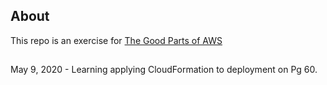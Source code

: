 ## About
This repo is an exercise for [The Good Parts of
AWS](https://gumroad.com/l/aws-good-parts)

##
May 9, 2020 - Learning applying CloudFormation to deployment on Pg 60.
